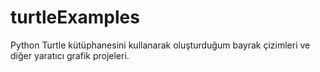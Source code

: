 # turtleExamples
Python Turtle kütüphanesini kullanarak oluşturduğum bayrak çizimleri ve diğer yaratıcı grafik projeleri.
